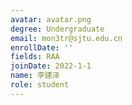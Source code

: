 ```yaml
---
avatar: avatar.png
degree: Undergraduate
email: mon3tr@sjtu.edu.cn
enrollDate: ''
fields: RAA
joinDate: 2022-1-1
name: 李建泽
role: student
---
```

